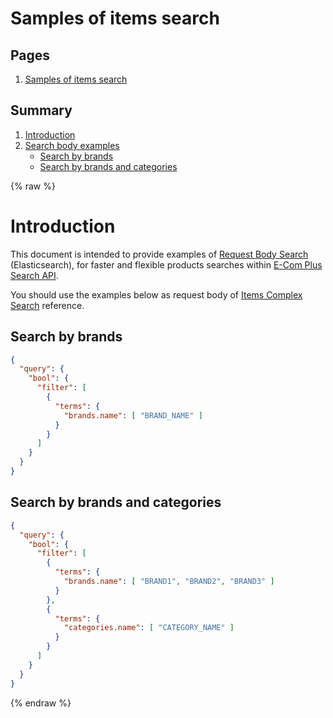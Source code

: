 # Samples of items search

## Pages
1. [Samples of items search](https://ecomclub.github.io/search-api-samples/)

## Summary
1. [Introduction](#introduction)
2. [Search body examples](#search-body-examples)
    * [Search by brands](#search-by-brands)
    * [Search by brands and categories](#search-by-brand-and-categories)

{% raw %}

# Introduction
This document is intended to provide examples of
<a href="https://www.elastic.co/guide/en/elasticsearch/reference/current/search-request-body.html" target="_blank">
Request Body Search</a> (Elasticsearch), for faster and flexible products searches within
<a href="https://ecomsearch.docs.apiary.io/" target="_blank">
E-Com Plus Search API</a>.

You should use the examples below as request body of
<a href="https://ecomsearch.docs.apiary.io/#reference/items/items-search/complex-search" target="_blank">
Items Complex Search</a> reference.

## Search by brands
```json
{
  "query": {
    "bool": {
      "filter": [
        {
          "terms": {
            "brands.name": [ "BRAND_NAME" ]
          }
        }
      ]
    }
  }
}
```

## Search by brands and categories
```json
{
  "query": {
    "bool": {
      "filter": [
        {
          "terms": {
            "brands.name": [ "BRAND1", "BRAND2", "BRAND3" ]
          }
        },
        {
          "terms": {
            "categories.name": [ "CATEGORY_NAME" ]
          }
        }
      ]
    }
  }
}
```

{% endraw %}
